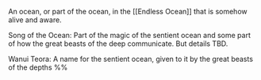 An ocean, or part of the ocean, in the [[Endless Ocean]] that is somehow alive and aware.

Song of the Ocean: Part of the magic of the sentient ocean and some part of how the great beasts of the deep communicate. But details TBD.

Wanui Teora: A name for the sentient ocean, given to it by the great beasts of the depths
%%